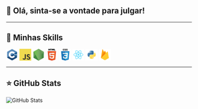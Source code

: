 ## 💜 Olá, sinta-se a vontade para julgar!

---

## 🚀 Minhas Skills

<img height="32" src="https://raw.githubusercontent.com/github/explore/master/topics/cpp/cpp.png" alt="C++"/>
<code><img height="32" src="https://raw.githubusercontent.com/github/explore/master/topics/javascript/javascript.png" alt="Javascript"/></code>
<code><img height="32" src="https://raw.githubusercontent.com/github/explore/master/topics/nodejs/nodejs.png" alt="Nodejs"/></code>
<code><img height="32" src="https://raw.githubusercontent.com/github/explore/master/topics/html/html.png" alt="HTML5"/></code>
<code><img height="32" src="https://raw.githubusercontent.com/github/explore/master/topics/css/css.png" alt="CSS"/></code>
<code><img height="32" src="https://raw.githubusercontent.com/github/explore/master/topics/react/react.png" alt="React"/></code>
<code><img height="32" src="https://raw.githubusercontent.com/github/explore/master/topics/python/python.png" alt="Python"/></code>
<code><img height="32" src="https://raw.githubusercontent.com/github/explore/master/topics/firebase/firebase.png" alt="Firebase"/></code>


---

## ⭐ GitHub Stats

![GitHub Stats](https://github-readme-stats.vercel.app/api?username=lanerson&show_icons=true)
